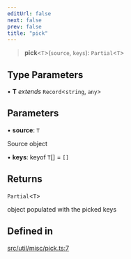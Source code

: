 ```yaml
---
editUrl: false
next: false
prev: false
title: "pick"
---
```


> **pick**\<`T`\>(`source`, `keys`): `Partial`\<`T`\>

## Type Parameters

• **T** *extends* `Record`\<`string`, `any`\>

## Parameters

• **source**: `T`

Source object

• **keys**: keyof `T`[] = `[]`

## Returns

`Partial`\<`T`\>

object populated with the picked keys

## Defined in

[src/util/misc/pick.ts:7](https://github.com/fabricjs/fabric.js/blob/a0b4adf41e0a1fd81824114cedd4c32bfb8cac25/src/util/misc/pick.ts#L7)
